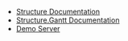 * [Structure Documentation](https://wiki.almworks.com/documentation/structure/latest/data-center-and-server/structure-for-jira-161844970.html)
* [Structure.Gantt Documentation](https://wiki.almworks.com/documentation/gantt/latest/data-center-and-server/structure-gantt-157319412.html)
* [Demo Server](https://jira.demo.almworks.com/secure/Dashboard.jspa)
